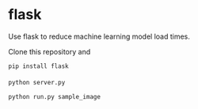 # flask
Use flask to reduce machine learning model load times.


Clone this repository
and

`pip install flask`

`python server.py`　　　　　　　

`python run.py sample_image`
